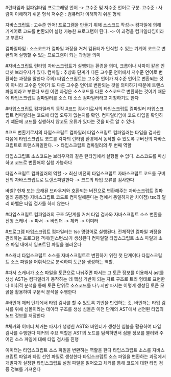 #런타임과 컴파일타밈
프로그래밍 언어 -> 고수준 및 저수준 언어로 구분.
고수준 : 사람이 이해하기 쉬운 형식
저수준 : 컴퓨터가 이해하기 쉬운 형식

자바스크립트 : 고수준 언어!
프로그램을 만들기 위해 소스코드 작성-> 컴파일에 의해 기계어로 코드를 변환되어 실행 가능한 프로그램이 된다.
-> 이 과정을 컴파일타임이라고 부른다

컴파일타임 : 소스코드가 컴파일 과정을 거쳐 컴퓨터가 인식할 수 있는 기계어 코드로 변환되어 실행할 수 있는 프로그램이 되는 과정을 의미

#자바스크립트 런타임
자바스크립트가 실행되는 환경을 의미, 크롬이나 사파이 같은 인터넷 브라우저가 있다.
컴파일 : 추상화 단계가 다른 고수준 언어에서 저수준 언어로 변환하는 과정을 말한다
주의) 타입스크립트는 고수준 언어가 저수준 언어로 변환되는 것이 아니라 고수준 언어가 또 다른 고수준 언어로 변환되는 것을 의미하기 때문에 트랜스파일이라고 부른다
또한 이런 과정은 소스코드를 다른 소스코드로 변환하는 것이기 때문에 타입스크립트 컴파일러를 소스 대 소스 컴파일러라고 지칭하기도 한다

#타입스크립트 컴파일러의 동작
#코드 검사기로서의 타입스크립트 컴파일러
타입스크립트 컴파일러는 코드에 타입 오류가 없는지를 확인.
컴파일타임에 코드 타입을 확인하기 떄문에 코드를 실행하지 않고도 오류가 있다는 것을 바로 알 수 있다.

#코드 변환기로서의 타입스크립트 컴파일러
타입스크립트 컴파일러는 타입을 검사한 다음에 타입스크립트 코드를 각자의 런타임 환경에서 동작할 수 있도록 구버전의 자바스크립트로 트랜스파일한다. -> 타입스크립트 컴파일러의 두 번째 역할

타입스크립트 소스코드는 브라우저와 같은 런타임에서 실행될 수 없다. 소스코드를 파싱하고 코드로 변환해야 실행 가능하다

타입스크립트 컴파일러의 역할
-> 최신 버전의 타입스크립트 자바스크립트 코드를 구버전의 자바스크립트로 트랜스파일한다
-> 코드의 타입 오류를 검사한다 

바벨?
현재 또는 오래된 브라우저와 호환되는 버전으로 변환해주는 자바스크립트 컴파일러
공통점) 자바스크립트 코드로 컴파일해준다는 점에서 동일하지만
차이점) tsc와 달리 바벨은 타입 검사를 하지 않는다

#타입스크립트 컴파일러의 구조
5단계를 거쳐 타입 검사와 자바스크립트 소스 변환을 진행
스캐너 -> 파서 -> 바인더 -> 체커 -> 이미터

#프로그램
타입스크립트 컴파일러는 tsc 명령어로 실행된다.
전체적인 컴파일 과정을 관리하는 프로그램 객체(인스턴스)가 생성된다 
컴파일할 타입스크립트 소스 파일과 소스 파일 내에서 임포트된 파일을 불러온다

#스캐너
타입스크립트 소스를 자바스크립트로 변환하기 위한 첫 단계이다
타입스크립트 소스 파일을 어휘적으로 분석하여 토큰을 생성하는 역할.

#파서
스캐너가 소스 파일을 토큰으로 나눠주면 파서는 그 토큰 정보를 이용해서 ast를 생성
AST는 컴파일러가 동작하는 데 핵심 기반이 되는 자료 구조로 트리 형태로 표현한다
어휘적 분석을 통해 토큰 단위로 소스코드를 나누지만 파서는 이렇게 생성된 토큰 모곩을 활용하여 구문적 분석을 수행한다

#바인더
체커 단계에서 타입 검사를 할 수 있도록 기반을 만련하는 것.
바인더는 타입 검사를 위해 심볼이라는 데이터 구조를 생성
심볼은 이전 단계의 AST에서 선언된 타입의 노드 정보를 저장한다 

#체커와 이미터
체커는 파서가 생성한 AST와 바인더가 생성한 심볼을 활용하여 타입 검사를 수행한다
체커의 주요 역할은 AST의 노드를 탐색하면서 심볼 정보를 불러와 주어진 소스 파일에 대해 타입 검사를 진행

이미터는 타입스크립트 소스 파일을 변환하는 역할을 한다 
타입스크립트 소스를 자바스크립트 파일과 타입 선언 파일로 생성한다 
타입스크립트 소스 파일을 변환하는 과정에서 개발자가 설정한 타입스크립트 설정 파일을 읽어오고 체커를 통해 코드에 대한 타입 검증 정보를 가져온다
